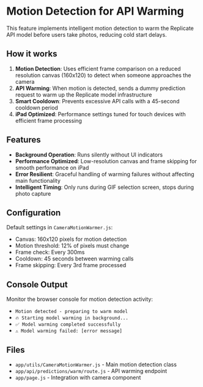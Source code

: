 # Motion Detection for API Warming

This feature implements intelligent motion detection to warm the Replicate API model before users take photos, reducing cold start delays.

## How it works

1. **Motion Detection**: Uses efficient frame comparison on a reduced resolution canvas (160x120) to detect when someone approaches the camera
2. **API Warming**: When motion is detected, sends a dummy prediction request to warm up the Replicate model infrastructure
3. **Smart Cooldown**: Prevents excessive API calls with a 45-second cooldown period
4. **iPad Optimized**: Performance settings tuned for touch devices with efficient frame processing

## Features

- **Background Operation**: Runs silently without UI indicators
- **Performance Optimized**: Low-resolution canvas and frame skipping for smooth performance on iPad
- **Error Resilient**: Graceful handling of warming failures without affecting main functionality
- **Intelligent Timing**: Only runs during GIF selection screen, stops during photo capture

## Configuration

Default settings in `CameraMotionWarmer.js`:
- Canvas: 160x120 pixels for motion detection
- Motion threshold: 12% of pixels must change
- Frame check: Every 300ms
- Cooldown: 45 seconds between warming calls
- Frame skipping: Every 3rd frame processed

## Console Output

Monitor the browser console for motion detection activity:
- `Motion detected - preparing to warm model`
- `🔥 Starting model warming in background...`
- `✅ Model warming completed successfully`
- `⚠️ Model warming failed: [error message]`

## Files

- `app/utils/CameraMotionWarmer.js` - Main motion detection class
- `app/api/predictions/warm/route.js` - API warming endpoint
- `app/page.js` - Integration with camera component